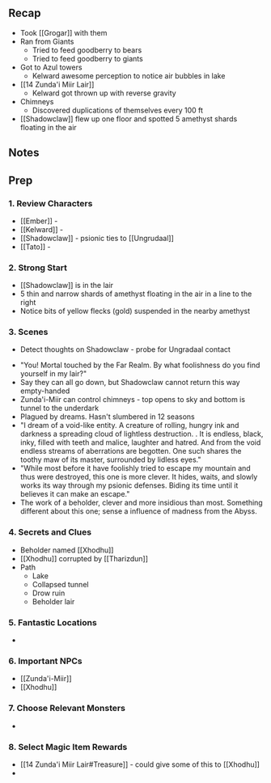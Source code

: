 
## Recap

* Took [[Grogar]] with them
* Ran from Giants
	* Tried to feed goodberry to bears
	* Tried to feed goodberry to giants
* Got to Azul towers
	* Kelward awesome perception to notice air bubbles in lake
* [[14 Zunda'i Miir Lair]]
	* Kelward got thrown up with reverse gravity
* Chimneys
	* Discovered duplications of themselves every 100 ft
* [[Shadowclaw]] flew up one floor and spotted 5 amethyst shards floating in the air

## Notes
## Prep
### 1. Review Characters

* [[Ember]] - 
* [[Kelward]] -
* [[Shadowclaw]] - psionic ties to [[Ungrudaal]]
* [[Tato]] - 

### 2. Strong Start

* [[Shadowclaw]] is in the lair
* 5 thin and narrow shards of amethyst floating in the air in a line to the right
* Notice bits of yellow flecks (gold) suspended in the nearby amethyst

### 3. Scenes

* Detect thoughts on Shadowclaw - probe for Ungradaal contact
- "You! Mortal touched by the Far Realm. By what foolishness do you find yourself in my lair?"
- Say they can all go down, but Shadowclaw cannot return this way empty-handed
- Zunda'i-Miir can control chimneys - top opens to sky and bottom is tunnel to the underdark
- Plagued by dreams. Hasn't slumbered in 12 seasons
- "I dream of a void-like entity. A creature of rolling, hungry ink and darkness a spreading cloud of lightless destruction. . It is endless, black, inky, filled with teeth and malice, laughter and hatred. And from the void endless streams of aberrations are begotten. One such shares the toothy maw of its master, surrounded by lidless eyes."
- "While most before it have foolishly tried to escape my mountain and thus were destroyed, this one is more clever. It hides, waits, and slowly works its way through my psionic defenses. Biding its time until it believes it can make an escape."
- The work of a beholder, clever and more insidious than most. Something different about this one; sense a influence of madness from the Abyss.

### 4. Secrets and Clues

* Beholder named [[Xhodhu]]
* [[Xhodhu]] corrupted by [[Tharizdun]]
* Path
	* Lake
	* Collapsed tunnel
	* Drow ruin
	* Beholder lair

### 5. Fantastic Locations

* 

### 6. Important NPCs

* [[Zunda'i-Miir]]
* [[Xhodhu]]


### 7. Choose Relevant Monsters

* 

### 8. Select Magic Item Rewards

* [[14 Zunda'i Miir Lair#Treasure]] - could give some of this to [[Xhodhu]]
* 
